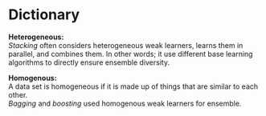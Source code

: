 # Dictionary

**Heterogeneous:**  
*Stacking* often considers heterogeneous weak learners, learns them in parallel, and combines them. In other words; it use different base learning algorithms to directly ensure ensemble diversity.

**Homogenous:**  
A data set is homogeneous if it is made up of things that are similar to each other.  
*Bagging* and *boosting* used homogenous weak learners for ensemble.